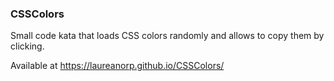 ### CSSColors

Small code kata that loads CSS colors randomly and allows to copy them by clicking.

Available at https://laureanorp.github.io/CSSColors/
